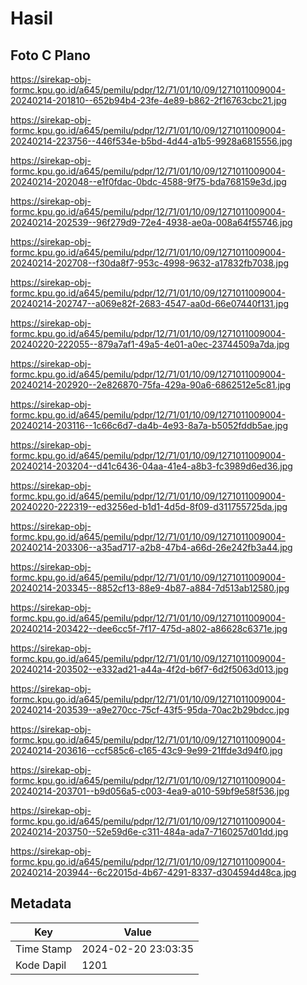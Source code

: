 # Hasil

## Foto C Plano

https://sirekap-obj-formc.kpu.go.id/a645/pemilu/pdpr/12/71/01/10/09/1271011009004-20240214-201810--652b94b4-23fe-4e89-b862-2f16763cbc21.jpg

https://sirekap-obj-formc.kpu.go.id/a645/pemilu/pdpr/12/71/01/10/09/1271011009004-20240214-223756--446f534e-b5bd-4d44-a1b5-9928a6815556.jpg

https://sirekap-obj-formc.kpu.go.id/a645/pemilu/pdpr/12/71/01/10/09/1271011009004-20240214-202048--e1f0fdac-0bdc-4588-9f75-bda768159e3d.jpg

https://sirekap-obj-formc.kpu.go.id/a645/pemilu/pdpr/12/71/01/10/09/1271011009004-20240214-202539--96f279d9-72e4-4938-ae0a-008a64f55746.jpg

https://sirekap-obj-formc.kpu.go.id/a645/pemilu/pdpr/12/71/01/10/09/1271011009004-20240214-202708--f30da8f7-953c-4998-9632-a17832fb7038.jpg

https://sirekap-obj-formc.kpu.go.id/a645/pemilu/pdpr/12/71/01/10/09/1271011009004-20240214-202747--a069e82f-2683-4547-aa0d-66e07440f131.jpg

https://sirekap-obj-formc.kpu.go.id/a645/pemilu/pdpr/12/71/01/10/09/1271011009004-20240220-222055--879a7af1-49a5-4e01-a0ec-23744509a7da.jpg

https://sirekap-obj-formc.kpu.go.id/a645/pemilu/pdpr/12/71/01/10/09/1271011009004-20240214-202920--2e826870-75fa-429a-90a6-6862512e5c81.jpg

https://sirekap-obj-formc.kpu.go.id/a645/pemilu/pdpr/12/71/01/10/09/1271011009004-20240214-203116--1c66c6d7-da4b-4e93-8a7a-b5052fddb5ae.jpg

https://sirekap-obj-formc.kpu.go.id/a645/pemilu/pdpr/12/71/01/10/09/1271011009004-20240214-203204--d41c6436-04aa-41e4-a8b3-fc3989d6ed36.jpg

https://sirekap-obj-formc.kpu.go.id/a645/pemilu/pdpr/12/71/01/10/09/1271011009004-20240220-222319--ed3256ed-b1d1-4d5d-8f09-d311755725da.jpg

https://sirekap-obj-formc.kpu.go.id/a645/pemilu/pdpr/12/71/01/10/09/1271011009004-20240214-203306--a35ad717-a2b8-47b4-a66d-26e242fb3a44.jpg

https://sirekap-obj-formc.kpu.go.id/a645/pemilu/pdpr/12/71/01/10/09/1271011009004-20240214-203345--8852cf13-88e9-4b87-a884-7d513ab12580.jpg

https://sirekap-obj-formc.kpu.go.id/a645/pemilu/pdpr/12/71/01/10/09/1271011009004-20240214-203422--dee6cc5f-7f17-475d-a802-a86628c6371e.jpg

https://sirekap-obj-formc.kpu.go.id/a645/pemilu/pdpr/12/71/01/10/09/1271011009004-20240214-203502--e332ad21-a44a-4f2d-b6f7-6d2f5063d013.jpg

https://sirekap-obj-formc.kpu.go.id/a645/pemilu/pdpr/12/71/01/10/09/1271011009004-20240214-203539--a9e270cc-75cf-43f5-95da-70ac2b29bdcc.jpg

https://sirekap-obj-formc.kpu.go.id/a645/pemilu/pdpr/12/71/01/10/09/1271011009004-20240214-203616--ccf585c6-c165-43c9-9e99-21ffde3d94f0.jpg

https://sirekap-obj-formc.kpu.go.id/a645/pemilu/pdpr/12/71/01/10/09/1271011009004-20240214-203701--b9d056a5-c003-4ea9-a010-59bf9e58f536.jpg

https://sirekap-obj-formc.kpu.go.id/a645/pemilu/pdpr/12/71/01/10/09/1271011009004-20240214-203750--52e59d6e-c311-484a-ada7-7160257d01dd.jpg

https://sirekap-obj-formc.kpu.go.id/a645/pemilu/pdpr/12/71/01/10/09/1271011009004-20240214-203944--6c22015d-4b67-4291-8337-d304594d48ca.jpg


## Metadata

| Key        | Value               |
| ---------- | ------------------- |
| Time Stamp | 2024-02-20 23:03:35 |
| Kode Dapil | 1201                |




